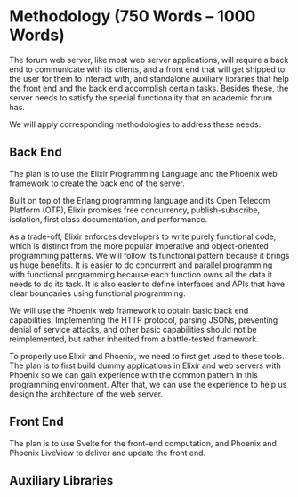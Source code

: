# Methodology (750 Words – 1000 Words)

<!-- How do you intend to accomplish the project? -->

The forum web server, like most web server applications,
will require a back end to communicate with its clients,
and a front end that will get shipped to the user for them to interact with,
and standalone auxiliary libraries that help the front end and the back end
accomplish certain tasks.
Besides these, the server needs to satisfy the special functionality that
an academic forum has.

We will apply corresponding methodologies to address these needs.

## Back End

The plan is to use the Elixir Programming Language and the Phoenix web framework
to create the back end of the server.

Built on top of the Erlang programming language and its Open Telecom Platform
(OTP),
Elixir promises free concurrency, publish-subscribe, isolation,
first class documentation, and performance.

As a trade-off, Elixir enforces developers to write purely functional code,
which is distinct from the more popular imperative and object-oriented
programming patterns.
We will follow its functional pattern because it brings us huge benefits.
It is easier to do concurrent and parallel programming with functional
programming because each function owns all the data it needs to do its task.
It is also easier to define interfaces and APIs that have clear boundaries
using functional programming.

We will use the Phoenix web framework to obtain basic back end capabilities.
Implementing the HTTP protocol,
parsing JSONs, preventing denial of service attacks,
and other basic capabilities should not be reimplemented,
but rather inherited from a battle-tested framework.

To properly use Elixir and Phoenix,
we need to first get used to these tools.
The plan is to first build dummy applications in Elixir and web servers with
Phoenix so we can gain experience with the common pattern in this programming
environment.
After that, we can use the experience to help us design the architecture of
the web server.

## Front End

The plan is to use Svelte for the front-end computation,
and Phoenix and Phoenix LiveView to deliver and update the front end.

## Auxiliary Libraries
